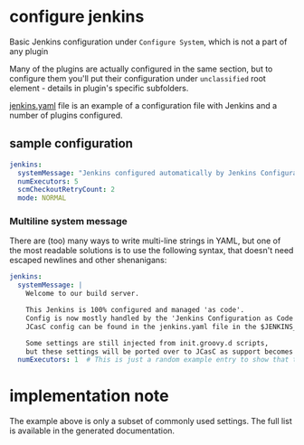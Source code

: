 # configure jenkins

Basic Jenkins configuration under `Configure System`, which is not a part of any plugin

Many of the plugins are actually configured in the same section, but to configure them you'll put their configuration under `unclassified` root element - details in plugin's specific subfolders.

[jenkins.yaml](jenkins.yaml) file is an example of a configuration file with Jenkins and a number of plugins configured.

## sample configuration

```yaml
jenkins:
  systemMessage: "Jenkins configured automatically by Jenkins Configuration as Code plugin\n\n"
  numExecutors: 5
  scmCheckoutRetryCount: 2
  mode: NORMAL
```

### Multiline system message

There are (too) many ways to write multi-line strings in YAML, but one of the most readable solutions
is to use the following syntax, that doesn't need escaped newlines and other shenanigans:

```yaml
jenkins:
  systemMessage: |
    Welcome to our build server.

    This Jenkins is 100% configured and managed 'as code'.
    Config is now mostly handled by the 'Jenkins Configuration as Code' (JCasC) plugin.
    JCasC config can be found in the jenkins.yaml file in the $JENKINS_HOME/casc/ folder.

    Some settings are still injected from init.groovy.d scripts,
    but these settings will be ported over to JCasC as support becomes available.
  numExecutors: 1  # This is just a random example entry to show that there is no "end token" for the multiline string apart from un-indent to the next YAML property.
```

# implementation note

The example above is only a subset of commonly used settings. The full list is available in the generated documentation.
